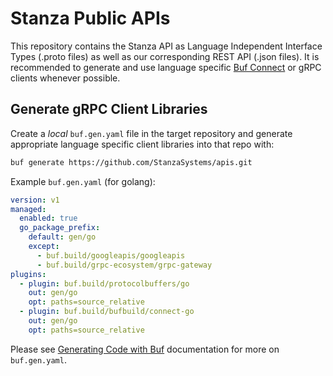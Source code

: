 # Stanza Public APIs

This repository contains the Stanza API as Language Independent Interface Types (.proto files) as well as our corresponding REST API (.json files). It is recommended to generate
and use language specific [Buf Connect](https://buf.build/blog/connect-a-better-grpc) or gRPC clients whenever possible.

## Generate gRPC Client Libraries

Create a _local_ `buf.gen.yaml` file in the target repository and generate appropriate language
specific client libraries into that repo with:

```bash
buf generate https://github.com/StanzaSystems/apis.git
```

Example `buf.gen.yaml` (for golang):

```yaml
version: v1
managed:
  enabled: true
  go_package_prefix:
    default: gen/go
    except:
      - buf.build/googleapis/googleapis
      - buf.build/grpc-ecosystem/grpc-gateway
plugins:
  - plugin: buf.build/protocolbuffers/go
    out: gen/go
    opt: paths=source_relative
  - plugin: buf.build/bufbuild/connect-go
    out: gen/go
    opt: paths=source_relative
```

Please see [Generating Code with Buf](https://buf.build/docs/generate/overview/) documentation for more on `buf.gen.yaml`.
